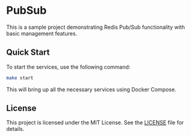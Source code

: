 # PubSub

This is a sample project demonstrating Redis Pub/Sub functionality with basic management features.

## Quick Start

To start the services, use the following command:

```bash
make start
```

This will bring up all the necessary services using Docker Compose.

## License

This project is licensed under the MIT License. See the [LICENSE](LICENSE) file for details.